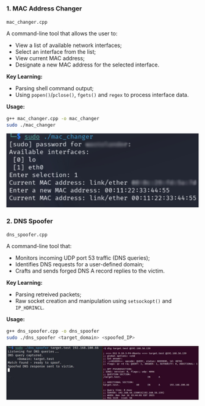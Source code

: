 ### 1. MAC Address Changer
`mac_changer.cpp`

A command-line tool that allows the user to:
- View a list of available network interfaces;
- Select an interface from the list;
- View current MAC address;
- Designate a new MAC address for the selected interface.

**Key Learning:**
- Parsing shell command output;
- Using `popen()`/`pclose()`, `fgets()` and `regex` to process interface data.

**Usage:**
```bash
g++ mac_changer.cpp -o mac_changer
sudo ./mac_changer
```

![mac_changer_creenshot](mac_changer_example.jpg)

### 2. DNS Spoofer
`dns_spoofer.cpp`

A command-line tool that:
- Monitors incoming UDP port 53 traffic (DNS queries);
- Identifies DNS requests for a user-defined domain;
- Crafts and sends forged DNS A record replies to the victim.

**Key Learning:**
- Parsing retreived packets;
- Raw socket creation and manipulation using `setsockopt()` and `IP_HDRINCL`.

**Usage:**
```bash
g++ dns_spoofer.cpp -o dns_spoofer
sudo ./dns_spoofer <target_domain> <spoofed_IP>
```

![dns_sppoofer_creenshot](dns_spoofer_example.jpg)
